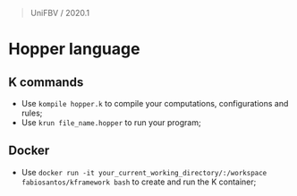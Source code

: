 > UniFBV / 2020.1

# Hopper language

## K commands

- Use `kompile hopper.k` to compile your computations, configurations and rules;
- Use `krun file_name.hopper` to run your program;

## Docker
- Use `docker run -it your_current_working_directory/:/workspace fabiosantos/kframework bash` to create and run the K container; 




